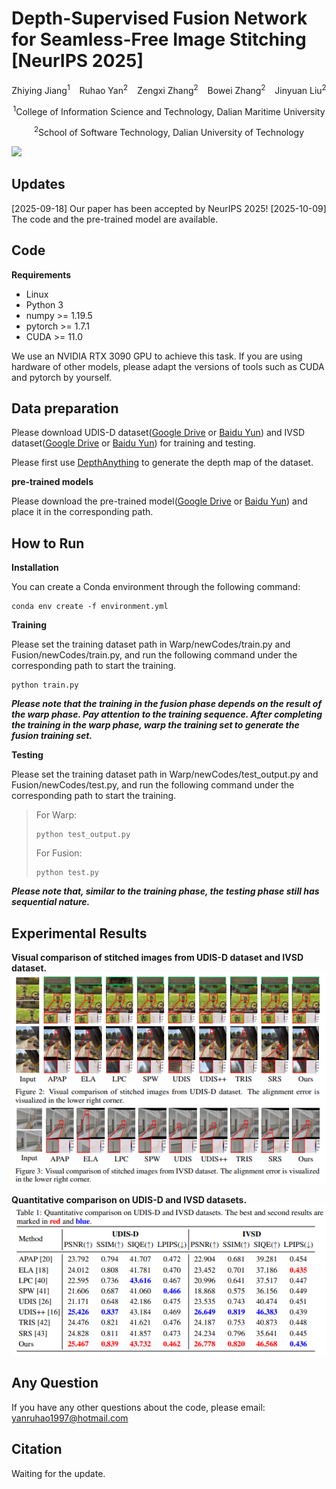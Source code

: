 # Depth-Supervised Fusion Network for Seamless-Free Image Stitching [NeurIPS 2025]

<center>Zhiying Jiang<sup>1</sup> &ensp; Ruhao Yan<sup>2</sup> &ensp; Zengxi Zhang<sup>2</sup> &ensp; Bowei Zhang<sup>2</sup> &ensp; Jinyuan Liu<sup>2</sup>

<sup>1</sup>College of Information Science and Technology, Dalian Maritime University

<sup>2</sup>School of Software Technology, Dalian University of Technology
</center>
<img src="./figs/fig.png">

## Updates
[2025-09-18] Our paper has been accepted by NeurIPS 2025!
[2025-10-09] The code and the pre-trained model are available.

## Code
**Requirements**

- Linux
- Python 3
- numpy >= 1.19.5
- pytorch >= 1.7.1
- CUDA >= 11.0

We use an NVIDIA RTX 3090 GPU to achieve this task. If you are using hardware of other models, please adapt the versions of tools such as CUDA and pytorch by yourself.

## Data preparation

Please download UDIS-D dataset([Google Drive](https://drive.google.com/drive/folders/1kC7KAULd5mZsqaWnY3-rSbQLaZ7LujTY) or [Baidu Yun](https://pan.baidu.com/share/init?surl=3KZ29e487datgtMgmb9laQ?pwd=1234)) and IVSD dataset([Google Drive](https://drive.google.com/file/d/1EFS0O-3KujvRJvcRx_Me5W2fdn9jRKGc) or [Baidu Yun](https://pan.baidu.com/share/init?surl=ZP4hgBovXnsLHcOReCGnrg&pwd=ssfv)) for training and testing.

Please first use [DepthAnything](https://github.com/DepthAnything/Depth-Anything-V2/tree/main) to generate the depth map of the dataset.

**pre-trained models**

Please download the pre-trained model([Google Drive](https://drive.google.com/drive/folders/1qsvIj7iN62gdHJLytTAzfvrOZaGaqXzR) or [Baidu Yun](https://pan.baidu.com/s/1VpBGxePAbQoL7IbNspQMuA?pwd=2025)) and place it in the corresponding path.

## How to Run

**Installation**

You can create a Conda environment through the following command:
```
conda env create -f environment.yml
```

**Training**

Please set the training dataset path in Warp/newCodes/train.py and Fusion/newCodes/train.py, and run the following command under the corresponding path to start the training.

```
python train.py
```
***Please note that the training in the fusion phase depends on the result of the warp phase. Pay attention to the training sequence. After completing the training in the warp phase, warp the training set to generate the fusion training set.***


**Testing**

Please set the training dataset path in Warp/newCodes/test_output.py and Fusion/newCodes/test.py, and run the following command under the corresponding path to start the training.


>For Warp:
>```
>python test_output.py
>```
>For Fusion:
>```
>python test.py
>```

***Please note that, similar to the training phase, the testing phase still has sequential nature.***

## Experimental Results

**Visual comparison of stitched images from UDIS-D dataset and IVSD dataset.**
<img src="./figs/fig2.png">

**Quantitative comparison on UDIS-D and IVSD datasets.**
<img src="./figs/fig1.png">



## Any Question
If you have any other questions about the code, please email: yanruhao1997@hotmail.com

## Citation
Waiting for the update.




